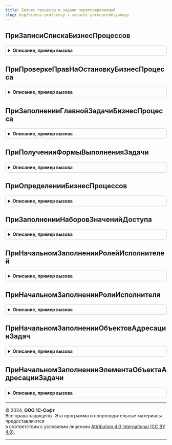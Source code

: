 ```yaml
---
title: Бизнес процессы и задачи переопределяемый
slug: bsp/biznes-protsessy-i-zadachi-pereopredelyaemyy
---
```



## ПриЗаписиСпискаБизнесПроцессов
<details style="margin: 1em 0; padding: 0.5em; border: 1px solid #ccc; border-radius: 6px;">

<summary style="font-weight: bold; cursor: pointer;">Описание, пример вызова</summary>

```bsl

// Вызывается для обновления данных бизнес-процесса в регистре сведений ДанныеБизнесПроцессов.
//
// Параметры:
//  Запись - РегистрСведенийЗапись.ДанныеБизнесПроцессов - запись данных бизнес-процесса.
//
Процедура ПриЗаписиСпискаБизнесПроцессов(Запись) Экспорт
```

Пример вызова
```bsl
БизнесПроцессыИЗадачиПереопределяемый.ПриЗаписиСпискаБизнесПроцессов(Запись) 
```
</details>

## ПриПроверкеПравНаОстановкуБизнесПроцесса
<details style="margin: 1em 0; padding: 0.5em; border: 1px solid #ccc; border-radius: 6px;">

<summary style="font-weight: bold; cursor: pointer;">Описание, пример вызова</summary>

```bsl

// Вызывается для проверки прав на остановку и продолжение бизнес-процесса
// у текущего пользователя.
//
// Параметры:
//  БизнесПроцесс        - ОпределяемыйТип.БизнесПроцессОбъект
//  ЕстьПрава            - Булево - если установить Ложь, то прав нет.
//  СтандартнаяОбработка - Булево - если установить Ложь, то стандартная проверка прав не будет выполнена.
//
Процедура ПриПроверкеПравНаОстановкуБизнесПроцесса(БизнесПроцесс, ЕстьПрава, СтандартнаяОбработка) Экспорт
```

Пример вызова
```bsl
БизнесПроцессыИЗадачиПереопределяемый.ПриПроверкеПравНаОстановкуБизнесПроцесса(БизнесПроцесс, ЕстьПрава, СтандартнаяОбработка) 
```
</details>

## ПриЗаполненииГлавнойЗадачиБизнесПроцесса
<details style="margin: 1em 0; padding: 0.5em; border: 1px solid #ccc; border-radius: 6px;">

<summary style="font-weight: bold; cursor: pointer;">Описание, пример вызова</summary>

```bsl

// Вызывается для заполнения реквизита ГлавнаяЗадача из данных заполнения.
//
// Параметры:
//  БизнесПроцессОбъект  - ОпределяемыйТип.БизнесПроцессОбъект
//  ДанныеЗаполнения     - Произвольный        - данные заполнения, которые передаются в обработчик заполнения.
//  СтандартнаяОбработка - Булево              - если установить Ложь, то стандартная обработка заполнения не будет
//                                               выполнена.
//
Процедура ПриЗаполненииГлавнойЗадачиБизнесПроцесса(БизнесПроцессОбъект, ДанныеЗаполнения, СтандартнаяОбработка) Экспорт
```

Пример вызова
```bsl
БизнесПроцессыИЗадачиПереопределяемый.ПриЗаполненииГлавнойЗадачиБизнесПроцесса(БизнесПроцессОбъект, ДанныеЗаполнения, СтандартнаяОбработка) 
```
</details>

## ПриПолученииФормыВыполненияЗадачи
<details style="margin: 1em 0; padding: 0.5em; border: 1px solid #ccc; border-radius: 6px;">

<summary style="font-weight: bold; cursor: pointer;">Описание, пример вызова</summary>

```bsl

// Вызывается для заполнения параметров формы задачи.
//
// Параметры:
//  ИмяБизнесПроцесса           - Строка                         - название бизнес-процесса.
//  ЗадачаСсылка                - ЗадачаСсылка.ЗадачаИсполнителя
//  ТочкаМаршрутаБизнесПроцесса - ТочкаМаршрутаБизнесПроцессаСсылка.Задание - действие.
//  ПараметрыФормы              - Структура:
//   * ИмяФормы       - имя формы, передаваемое в метод ОткрытьФорму.
//   * ПараметрыФормы - содержит параметры открываемой формы.
//
// Пример:
//  Если ИмяБизнесПроцесса = "Задание" Тогда
//      ИмяФормы = "БизнесПроцесс.Задание.Форма.ВнешнееДействие" + ТочкаМаршрутаБизнесПроцесса.Имя;
//      ПараметрыФормы.Вставить("ИмяФормы", ИмяФормы);
//  КонецЕсли;
//
Процедура ПриПолученииФормыВыполненияЗадачи(ИмяБизнесПроцесса, ЗадачаСсылка, Экспорт
```

Пример вызова
```bsl
БизнесПроцессыИЗадачиПереопределяемый.ПриПолученииФормыВыполненияЗадачи(ИмяБизнесПроцесса, ЗадачаСсылка, );
```
</details>

## ПриОпределенииБизнесПроцессов
<details style="margin: 1em 0; padding: 0.5em; border: 1px solid #ccc; border-radius: 6px;">

<summary style="font-weight: bold; cursor: pointer;">Описание, пример вызова</summary>

```bsl

// Заполняет список бизнес-процессов, которые подключены к подсистеме
// и модули менеджеров которых содержат следующие экспортные процедуры и функции:
//  - ПриПеренаправленииЗадачи.
//  - ФормаВыполненияЗадачи.
//  - ОбработкаВыполненияПоУмолчанию.
//
// Параметры:
//   ПодключенныеБизнесПроцессы - Соответствие из КлючИЗначение:
//     * Ключ - Строка - полное имя объекта метаданных, подключенного к подсистеме;
//     * Значение - Строка - пустая строка.
//
// Пример:
//   ПодключенныеБизнесПроцессы.Вставить(Метаданные.БизнесПроцессы.ЗаданиеСРолевойАдресацией.ПолноеИмя(), "");
//
Процедура ПриОпределенииБизнесПроцессов(ПодключенныеБизнесПроцессы) Экспорт
```

Пример вызова
```bsl
БизнесПроцессыИЗадачиПереопределяемый.ПриОпределенииБизнесПроцессов(ПодключенныеБизнесПроцессы) 
```
</details>

## ПриЗаполненииНаборовЗначенийДоступа
<details style="margin: 1em 0; padding: 0.5em; border: 1px solid #ccc; border-radius: 6px;">

<summary style="font-weight: bold; cursor: pointer;">Описание, пример вызова</summary>

```bsl

// Вызывается из модулей объектов подсистемы БизнесПроцессыИЗадачи для
// возможности настройки логики ограничения в прикладном решении.
//
// Пример заполнения наборов значений доступа см. в комментарии
// к процедуре УправлениеДоступом.ЗаполнитьНаборыЗначенийДоступа.
//
// Параметры:
//  Объект - БизнесПроцессОбъект.Задание - объект, для которого нужно заполнить наборы.
//  Таблица - см. УправлениеДоступом.ТаблицаНаборыЗначенийДоступа
//
Процедура ПриЗаполненииНаборовЗначенийДоступа(Объект, Таблица) Экспорт
```

Пример вызова
```bsl
БизнесПроцессыИЗадачиПереопределяемый.ПриЗаполненииНаборовЗначенийДоступа(Объект, Таблица) 
```
</details>

## ПриНачальномЗаполненииРолейИсполнителей
<details style="margin: 1em 0; padding: 0.5em; border: 1px solid #ccc; border-radius: 6px;">

<summary style="font-weight: bold; cursor: pointer;">Описание, пример вызова</summary>

```bsl

// Вызывается из модуля менеджера справочника РолиИсполнителей при начальном заполнении
// ролей исполнителей в прикладном решении.
//
// Параметры:
//  КодыЯзыков - Массив из Строка - список языков конфигурации. Актуально для мультиязычных конфигураций.
//  Элементы   - ТаблицаЗначений - данные заполнения. Состав колонок соответствует набору реквизитов
//                                 справочника РолиИсполнителей.
//  ТабличныеЧасти - Структура - описание табличных частей объекта, где:
//   * Ключ - Строка - имя табличной части;
//   * Значение - ТаблицаЗначений - табличная часть в виде таблицы значений, структуру которой
//                                  необходимо скопировать перед заполнением. Например:
//                                  Элемент.Ключи = ТабличныеЧасти.Ключи.Скопировать();
//                                  ЭлементТЧ = Элемент.Ключи.Добавить();
//                                  ЭлементТЧ.ИмяКлюча = "Первичный";
//
Процедура ПриНачальномЗаполненииРолейИсполнителей(КодыЯзыков, Элементы, ТабличныеЧасти) Экспорт
```

Пример вызова
```bsl
БизнесПроцессыИЗадачиПереопределяемый.ПриНачальномЗаполненииРолейИсполнителей(КодыЯзыков, Элементы, ТабличныеЧасти) 
```
</details>

## ПриНачальномЗаполненииРолиИсполнителя
<details style="margin: 1em 0; padding: 0.5em; border: 1px solid #ccc; border-radius: 6px;">

<summary style="font-weight: bold; cursor: pointer;">Описание, пример вызова</summary>

```bsl

// Вызывается из модуля менеджера справочника РолиИсполнителей при начальном заполнении
// элемента роль исполнителя в прикладном решении.
//
// Параметры:
//  Объект                  - СправочникОбъект.РолиИсполнителей - заполняемый объект.
//  Данные                  - СтрокаТаблицыЗначений - данные заполнения.
//  ДополнительныеПараметры - Структура
//
Процедура ПриНачальномЗаполненииРолиИсполнителя(Объект, Данные, ДополнительныеПараметры) Экспорт
```

Пример вызова
```bsl
БизнесПроцессыИЗадачиПереопределяемый.ПриНачальномЗаполненииРолиИсполнителя(Объект, Данные, ДополнительныеПараметры) 
```
</details>

## ПриНачальномЗаполненииОбъектовАдресацииЗадач
<details style="margin: 1em 0; padding: 0.5em; border: 1px solid #ccc; border-radius: 6px;">

<summary style="font-weight: bold; cursor: pointer;">Описание, пример вызова</summary>

```bsl

// Вызывается из модуля менеджера ПВХ ОбъектыАдресацииЗадач при начальном заполнении
// объектов адресации задача в прикладном решении.
// Стандартный реквизит ТипЗначения следует заполнять в процедуре ПриНачальномЗаполненииЭлементаОбъектаАдресацииЗадачи.
//
// Параметры:
//  КодыЯзыков - Массив из Строка - список языков конфигурации. Актуально для мультиязычных конфигураций.
//  Элементы   - ТаблицаЗначений - данные заполнения. Состав колонок соответствует набору реквизитов объекта ПВХ ОбъектыАдресацииЗада.
//  ТабличныеЧасти - Структура - описание табличных частей объекта, где:
//   * Ключ - Строка - имя табличной части;
//   * Значение - ТаблицаЗначений - табличная часть в виде таблицы значений, структуру которой
//                                  необходимо скопировать перед заполнением. Например:
//                                  Элемент.Ключи = ТабличныеЧасти.Ключи.Скопировать();
//                                  ЭлементТЧ = Элемент.Ключи.Добавить();
//                                  ЭлементТЧ.ИмяКлюча = "Первичный";
//
Процедура ПриНачальномЗаполненииОбъектовАдресацииЗадач(КодыЯзыков, Элементы, ТабличныеЧасти) Экспорт
```

Пример вызова
```bsl
БизнесПроцессыИЗадачиПереопределяемый.ПриНачальномЗаполненииОбъектовАдресацииЗадач(КодыЯзыков, Элементы, ТабличныеЧасти) 
```
</details>

## ПриНачальномЗаполненииЭлементаОбъектаАдресацииЗадачи
<details style="margin: 1em 0; padding: 0.5em; border: 1px solid #ccc; border-radius: 6px;">

<summary style="font-weight: bold; cursor: pointer;">Описание, пример вызова</summary>

```bsl

// Вызывается из модуля менеджера ПВХ ОбъектыАдресацииЗадач при начальном заполнении
// элемента адресации задача в прикладном решении.
//
// Параметры:
//  Объект                  - ПланВидовХарактеристикОбъект.ОбъектыАдресацииЗадач - заполняемый объект.
//  Данные                  - СтрокаТаблицыЗначений - данные заполнения.
//  ДополнительныеПараметры - Структура
//
Процедура ПриНачальномЗаполненииЭлементаОбъектаАдресацииЗадачи(Объект, Данные, ДополнительныеПараметры) Экспорт
```

Пример вызова
```bsl
БизнесПроцессыИЗадачиПереопределяемый.ПриНачальномЗаполненииЭлементаОбъектаАдресацииЗадачи(Объект, Данные, ДополнительныеПараметры) 
```
</details>

---

© 2024, **ООО 1С-Софт**  
Все права защищены. Эта программа и сопроводительные материалы предоставляются  
в соответствии с условиями лицензии [Attribution 4.0 International (CC BY 4.0)](https://creativecommons.org/licenses/by/4.0/legalcode).

---
